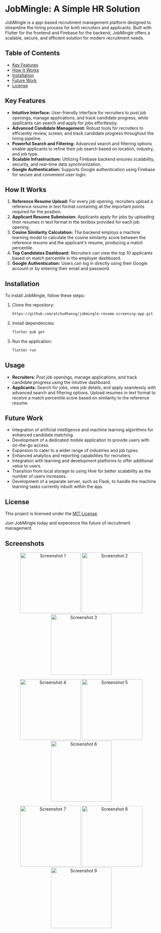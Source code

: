 # JobMingle: A Simple HR Solution

JobMingle is a app-based recruitment management platform designed to streamline the hiring process for both recruiters and applicants. Built with Flutter for the frontend and Firebase for the backend, JobMingle offers a scalable, secure, and efficient solution for modern recruitment needs.

## Table of Contents
- [Key Features](#key-features)
- [How It Works](#how-it-works)
- [Installation](#installation)
- [Future Work](#future-work)
- [License](#license)

## Key Features

- **Intuitive Interface:** User-friendly interface for recruiters to post job openings, manage applications, and track candidate progress, while applicants can search and apply for jobs effortlessly.
- **Advanced Candidate Management:** Robust tools for recruiters to efficiently review, screen, and track candidate progress throughout the hiring pipeline.
- **Powerful Search and Filtering:** Advanced search and filtering options enable applicants to refine their job search based on location, industry, and job type.
- **Scalable Infrastructure:** Utilizing Firebase backend ensures scalability, security, and real-time data synchronization.
- **Google Authentication:** Supports Google authentication using Firebase for secure and convenient user login.

## How It Works

1. **Reference Resume Upload:** For every job opening, recruiters upload a reference resume in text format containing all the important points required for the position.
2. **Applicant Resume Submission:** Applicants apply for jobs by uploading their resumes in text format in the textbox provided for each job opening.
3. **Cosine Similarity Calculation:** The backend employs a machine learning model to calculate the cosine similarity score between the reference resume and the applicant's resume, producing a match percentile.
4. **Top Candidates Dashboard:** Recruiters can view the top 10 applicants based on match percentile in the employer dashboard.
5. **Google Authentication:** Users can log in directly using their Google account or by entering their email and password.

## Installation

To install JobMingle, follow these steps:

1. Clone the repository:
    ```sh
    https://github.com/atchudhansg/jobmingle-resume-screening-app.git
    ```
2. Install dependencies:
    ```sh
    flutter pub get
    ```
3. Run the application:
    ```sh
    flutter run
    ```

## Usage

- **Recruiters:** Post job openings, manage applications, and track candidate progress using the intuitive dashboard.
- **Applicants:** Search for jobs, view job details, and apply seamlessly with advanced search and filtering options. Upload resumes in text format to receive a match percentile score based on similarity to the reference resume.

## Future Work

- Integration of artificial intelligence and machine learning algorithms for enhanced candidate matching.
- Development of a dedicated mobile application to provide users with on-the-go access.
- Expansion to cater to a wider range of industries and job types.
- Enhanced analytics and reporting capabilities for recruiters.
- Integration with learning and development platforms to offer additional value to users.
- Transition from local storage to using Hive for better scalability as the number of users increases.
- Development of a separate server, such as Flask, to handle the machine learning tasks currently inbuilt within the app.

## License

This project is licensed under the [MIT License](LICENSE).

Join JobMingle today and experience the future of recruitment management.

## Screenshots

<p align="center">
  <img src="https://github.com/atchudhansg/jobmingle-resume-screening-app/assets/116624804/51fd6370-8c88-40a5-8561-d495c91e915f" alt="Screenshot 1" width="200"/>
  <img src="https://github.com/atchudhansg/jobmingle-resume-screening-app/assets/116624804/bd95b1a6-bba5-441f-a57f-3534a389df43" alt="Screenshot 2" width="200"/>
  <img src="https://github.com/atchudhansg/jobmingle-resume-screening-app/assets/116624804/84fd8dca-30e0-42b5-8231-8b3ca4e93596" alt="Screenshot 3" width="200"/>
</p>
<p align="center">
  <img src="https://github.com/atchudhansg/jobmingle-resume-screening-app/assets/116624804/4d1ba3d2-8459-4a93-a0d8-f4cb7f1bf301" alt="Screenshot 4" width="200"/>
  <img src="https://github.com/atchudhansg/jobmingle-resume-screening-app/assets/116624804/d81a2e69-4864-4144-8150-bdb2b449e124" alt="Screenshot 5" width="200"/>
  <img src="https://github.com/atchudhansg/jobmingle-resume-screening-app/assets/116624804/baef355f-0605-49ee-9238-329b95ff2de0" alt="Screenshot 6" width="200"/>
</p>
<p align="center">
  <img src="https://github.com/atchudhansg/jobmingle-resume-screening-app/assets/116624804/fce1cd5d-308d-4593-a160-af74a0a9f750" alt="Screenshot 7" width="200"/>
  <img src="https://github.com/atchudhansg/jobmingle-resume-screening-app/assets/116624804/b89c6700-97a8-4d9d-87d3-6c8b04576a74" alt="Screenshot 8" width="200"/>
  <img src="https://github.com/atchudhansg/jobmingle-resume-screening-app/assets/116624804/d9693725-bee5-4db7-b06b-ff59b6f11148" alt="Screenshot 9" width="200"/>
</p>



